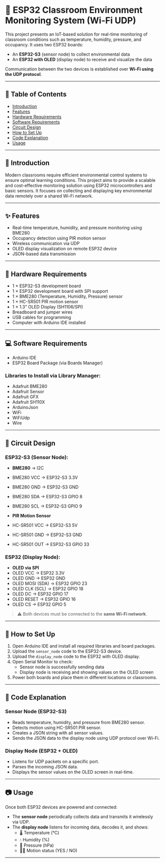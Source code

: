# 🏫 ESP32 Classroom Environment Monitoring System (Wi-Fi UDP)

This project presents an IoT-based solution for real-time monitoring of classroom conditions such as temperature, humidity, pressure, and occupancy. It uses two ESP32 boards:  
- An **ESP32-S3** (sensor node) to collect environmental data  
- An **ESP32 with OLED** (display node) to receive and visualize the data

Communication between the two devices is established over **Wi-Fi using the UDP protocol**.

---

## 📂 Table of Contents
- [Introduction](#introduction)
- [Features](#features)
- [Hardware Requirements](#hardware-requirements)
- [Software Requirements](#software-requirements)
- [Circuit Design](#circuit-design)
- [How to Set Up](#how-to-set-up)
- [Code Explanation](#code-explanation)
- [Usage](#usage)

---

## 🧠 Introduction

Modern classrooms require efficient environmental control systems to ensure optimal learning conditions. This project aims to provide a scalable and cost-effective monitoring solution using ESP32 microcontrollers and basic sensors. It focuses on collecting and displaying key environmental data remotely over a shared Wi-Fi network.

---

## ✨ Features

- Real-time temperature, humidity, and pressure monitoring using BME280
- Occupancy detection using PIR motion sensor
- Wireless communication via UDP
- OLED display visualization on remote ESP32 device
- JSON-based data transmission

---

## 🔧 Hardware Requirements

- 1 × ESP32-S3 development board  
- 1 × ESP32 development board with SPI support  
- 1 × BME280 (Temperature, Humidity, Pressure) sensor  
- 1 × HC-SR501 PIR motion sensor  
- 1 × 1.3" OLED Display (SH1106/SPI)  
- Breadboard and jumper wires  
- USB cables for programming  
- Computer with Arduino IDE installed  

---

## 💻 Software Requirements

- Arduino IDE  
- ESP32 Board Package (via Boards Manager)

### Libraries to Install via Library Manager:

- Adafruit BME280  
- Adafruit Sensor  
- Adafruit GFX  
- Adafruit SH110X  
- ArduinoJson  
- WiFi  
- WiFiUdp  
- Wire  

---

## 🔌 Circuit Design

### ESP32-S3 (Sensor Node):
- **BME280** → I2C
- BME280 VCC → ESP32-S3 3.3V
-	BME280 GND → ESP32-S3 GND
-	BME280 SDA → ESP32-S3 GPIO 8
-	BME280 SCL → ESP32-S3 GPIO 9

- **PIR Motion Sensor**  
- HC-SR501 VCC → ESP32-S3 5V
-	HC-SR501 GND → ESP32-S3 GND
-	HC-SR501 OUT → ESP32-S3 GPIO 33


### ESP32 (Display Node):
- **OLED via SPI**  
- OLED VCC → ESP32 3.3V
-	OLED GND → ESP32 GND
-	OLED MOSI (SDA) → ESP32 GPIO 23
-	OLED CLK (SCL) → ESP32 GPIO 18
-	OLED DC → ESP32 GPIO 17
-	OLED RESET → ESP32 GPIO 16
-	OLED CS → ESP32 GPIO 5


> ⚠️ Both devices must be connected to the **same Wi-Fi network**.

---

## 🚀 How to Set Up

1. Open Arduino IDE and install all required libraries and board packages.  
2. Upload the `sensor_node` code to the ESP32-S3 device.  
3. Upload the `display_node` code to the ESP32 with OLED display.  
4. Open Serial Monitor to check:
   - Sensor node is successfully sending data  
   - Display node is receiving and showing values on the OLED screen  
5. Power both boards and place them in different locations or classrooms.

---

## 🧾 Code Explanation

### Sensor Node (ESP32-S3)
- Reads temperature, humidity, and pressure from BME280 sensor.  
- Detects motion using HC-SR501 PIR sensor.  
- Creates a JSON string with all sensor values.  
- Sends the JSON data to the display node using UDP protocol over Wi-Fi.

### Display Node (ESP32 + OLED)
- Listens for UDP packets on a specific port.  
- Parses the incoming JSON data.  
- Displays the sensor values on the OLED screen in real-time.

---

## 📷 Usage

Once both ESP32 devices are powered and connected:

- The **sensor node** periodically collects data and transmits it wirelessly via UDP.
- The **display node** listens for incoming data, decodes it, and shows:
  - 🌡️ Temperature (°C)  
  - 💧 Humidity (%)  
  - 🧭 Pressure (hPa)  
  - 🚶‍♂️ Motion status (YES / NO)

---

